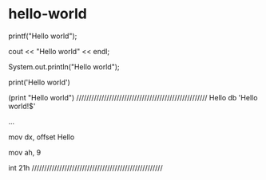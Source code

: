 # hello-world

printf("Hello world");

cout << "Hello world" << endl;

System.out.println("Hello world");

print('Hello world')

(print "Hello world")
////////////////////////////////////////////////////
Hello db 'Hello world!$'

...

mov dx, offset Hello

mov ah, 9

int 21h
////////////////////////////////////////////////////
